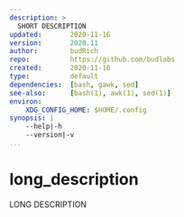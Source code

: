 ```yaml
---
description: >
  SHORT DESCRIPTION
updated:       2020-11-16
version:       2020.11
author:        budRich
repo:          https://github.com/budlabs
created:       2020-11-16
type:          default
dependencies:  [bash, gawk, sed]
see-also:      [bash(1), awk(1), sed(1)]
environ:
    XDG_CONFIG_HOME: $HOME/.config
synopsis: |
    --help|-h
    --version|-v
...
```


# long_description

LONG DESCRIPTION
